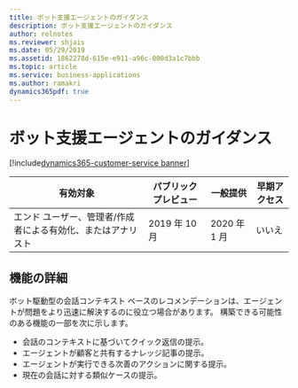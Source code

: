 ```yaml
---
title: ボット支援エージェントのガイダンス
description: ボット支援エージェントのガイダンス
author: relnotes
ms.reviewer: shjais
ms.date: 05/29/2019
ms.assetid: 1862278d-615e-e911-a96c-000d3a1c7bbb
ms.topic: article
ms.service: business-applications
ms.author: ramakri
dynamics365pdf: true
---
```

# ボット支援エージェントのガイダンス
[!include[dynamics365-customer-service banner](../includes/dynamics365-customer-service.md)]

| 有効対象    |  パブリック プレビュー | 一般提供 | 早期アクセス |
| ---------- | ---------- |---------- |---------- |
|エンド ユーザー、管理者/作成者による有効化、またはアナリスト| 2019 年 10 月| 2020 年 1 月|いいえ |






## 機能の詳細
<!--feature detail start -->
ボット駆動型の会話コンテキスト ベースのレコメンデーションは、エージェントが問題をより迅速に解決するのに役立つ場合があります。 構築できる可能性のある機能の一部を次に示します。

- 会話のコンテキストに基づいてクイック返信の提示。
- エージェントが顧客と共有するナレッジ記事の提示。
- エージェントが実行できる次善のアクションに関する提示。
- 現在の会話に対する類似ケースの提示。
<!--feature detail end -->










